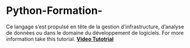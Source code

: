 # Python-Formation-
Ce langage s’est propulsé en tête de la gestion d’infrastructure, d’analyse de données ou dans le domaine du développement de logiciels.
For more information take this tutorial. <a href="https://www.youtube.com/channel/UC2lHDSc-Y8ACBe5y8WUKt4g"><b>Video Tutotrial</b></a>



